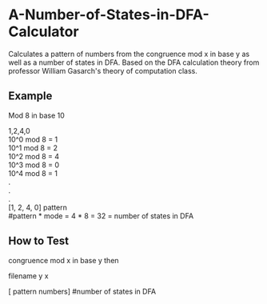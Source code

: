 # A-Number-of-States-in-DFA-Calculator
Calculates a pattern of numbers from the congruence mod x in base y as well as a number of states in DFA. Based on the DFA calculation theory from professor William Gasarch's theory of computation class. 

<h2>Example</h2>
Mod 8 in base 10

1,2,4,0<br>
10^0 mod 8 = 1<br>
10^1 mod 8 = 2<br>
10^2 mod 8 = 4<br>
10^3 mod 8 = 0<br>
10^4 mod 8 = 1<br>
.<br>
.<br>
.<br>
[1, 2, 4, 0] pattern<br>
#pattern * mode = 4 * 8 = 32 = number of states in DFA<br>

<h2>How to Test </h2>

congruence mod x in base y then

filename y x 

[ pattern numbers]
#number of states in DFA


